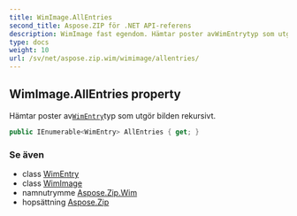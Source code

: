 ```yaml
---
title: WimImage.AllEntries
second_title: Aspose.ZIP för .NET API-referens
description: WimImage fast egendom. Hämtar poster avWimEntrytyp som utgör bilden rekursivt.
type: docs
weight: 10
url: /sv/net/aspose.zip.wim/wimimage/allentries/
---
```

## WimImage.AllEntries property

Hämtar poster av[`WimEntry`](../../wimentry/)typ som utgör bilden rekursivt.

```csharp
public IEnumerable<WimEntry> AllEntries { get; }
```

### Se även

* class [WimEntry](../../wimentry/)
* class [WimImage](../)
* namnutrymme [Aspose.Zip.Wim](../../wimimage/)
* hopsättning [Aspose.Zip](../../../)


